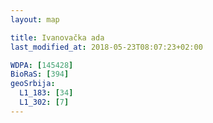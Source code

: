 ```yaml
---
layout: map

title: Ivanovačka ada
last_modified_at: 2018-05-23T08:07:23+02:00

WDPA: [145428]
BioRaS: [394]
geoSrbija:
  L1_183: [34]
  L1_302: [7]
---
```

